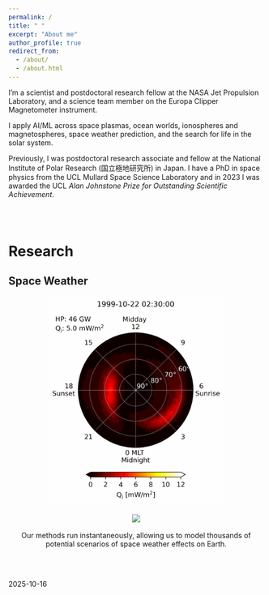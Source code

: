 ```yaml
---
permalink: /
title: " "
excerpt: "About me"
author_profile: true
redirect_from: 
  - /about/
  - /about.html
---
```

I’m a scientist and postdoctoral research fellow at the NASA Jet Propulsion Laboratory, and a science team member on the Europa Clipper Magnetometer instrument. 

​I apply AI/ML across space plasmas, ocean worlds, ionospheres and magnetospheres, space weather prediction, and the search for life in the solar system.

Previously, I was postdoctoral research associate and fellow at the National Institute of Polar Research (国立極地研究所) in Japan.  I have a PhD in space physics from the UCL Mullard Space Science Laboratory and in 2023 I was awarded the UCL _Alan Johnstone Prize for Outstanding Scientific Achievement_. 

<br/>
<br/>

# Research

Space Weather
------
<div align="center">
  <img src="/images/Qj_1999-10.gif" width="350"><br><br>
  <img src="/images/01-jan-14.gif" width="600"><br>
  <p>Our methods run instantaneously, allowing us to model thousands of potential scenarios of space weather effects on Earth.</p>
</div>
<br>
<br>


2025-10-16
